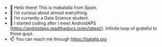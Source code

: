- 👋 Hello there! This is mabatalla from Spain.
- 👀 I’m curious about almost everything.
- 🌱 I’m currently a Data Science student.
- 💞️ I started coding after I meet AndroidAPS (https://androidaps.readthedocs.io/en/latest/). Infinite loop of grateful to those guys.
- 📫 You can reach me through https://batalla.pro

<!---
BatallaPro/BatallaPro is a ✨ special ✨ repository because its `README.md` (this file) appears on your GitHub profile.
You can click the Preview link to take a look at your changes.
--->
